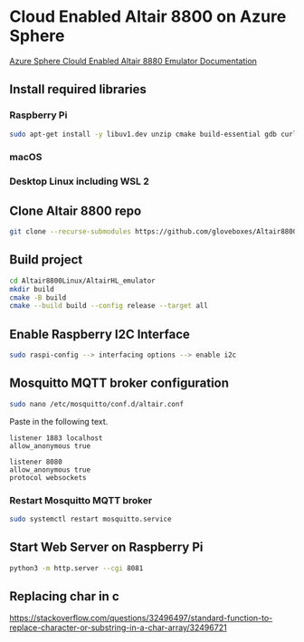 # Cloud Enabled Altair 8800 on Azure Sphere

[Azure Sphere Clould Enabled Altair 8880 Emulator Documentation](https://github.com/AzureSphereCloudEnabledAltair8800/AzureSphereCloudEnabledAltair8800.emulator/wiki)

## Install required libraries

### Raspberry Pi

```bash
sudo apt-get install -y libuv1.dev unzip cmake build-essential gdb curl libcurl4-openssl-dev libssl-dev uuid-dev ca-certificates git mosquitto libi2c-dev
```

### macOS


### Desktop Linux including WSL 2



## Clone Altair 8800 repo

```bash
git clone --recurse-submodules https://github.com/gloveboxes/Altair8800Linux.git
```


## Build project

```bash
cd Altair8800Linux/AltairHL_emulator
mkdir build
cmake -B build
cmake --build build --config release --target all 
```

## Enable Raspberry I2C Interface

```bash
sudo raspi-config --> interfacing options --> enable i2c
```

## Mosquitto MQTT broker configuration

```bash
sudo nano /etc/mosquitto/conf.d/altair.conf
```

Paste in the following text.

```text
listener 1883 localhost
allow_anonymous true

listener 8080
allow_anonymous true
protocol websockets

```

### Restart Mosquitto MQTT broker

```bash
sudo systemctl restart mosquitto.service
```


## Start Web Server on Raspberry Pi

```bash
python3 -m http.server --cgi 8081
```

## Replacing char in c

https://stackoverflow.com/questions/32496497/standard-function-to-replace-character-or-substring-in-a-char-array/32496721


